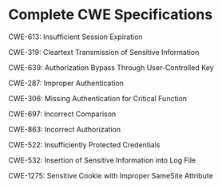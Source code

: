 

# Complete CWE Specifications

CWE-613: Insufficient Session Expiration

CWE-319: Cleartext Transmission of Sensitive Information

CWE-639: Authorization Bypass Through User-Controlled Key

CWE-287: Improper Authentication

CWE-306: Missing Authentication for Critical Function

CWE-697: Incorrect Comparison

CWE-863: Incorrect Authorization

CWE-522: Insufficiently Protected Credentials

CWE-532: Insertion of Sensitive Information into Log File

CWE-1275: Sensitive Cookie with Improper SameSite Attribute